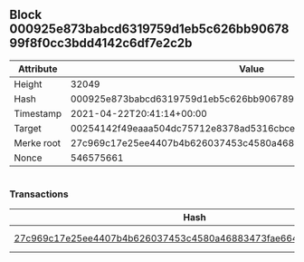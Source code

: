 ## Block 000925e873babcd6319759d1eb5c626bb9067899f8f0cc3bdd4142c6df7e2c2b

Attribute | Value
--- | ---
Height | 32049
Hash | 000925e873babcd6319759d1eb5c626bb9067899f8f0cc3bdd4142c6df7e2c2b
Timestamp | 2021-04-22T20:41:14+00:00
Target | 00254142f49eaaa504dc75712e8378ad5316cbcead634704b3734b6271167cc4
Merke root | 27c969c17e25ee4407b4b626037453c4580a46883473fae664d867e2bdbe3f18
Nonce | 546575661

```

```

### Transactions

Hash | Amount
--- | ---
[27c969c17e25ee4407b4b626037453c4580a46883473fae664d867e2bdbe3f18](27c969c17e25ee4407b4b626037453c4580a46883473fae664d867e2bdbe3f18.md) | 10.00000000 SKEPTI 
